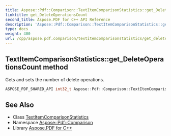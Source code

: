 ```yaml
---
title: Aspose::Pdf::Comparison::TextItemComparisonStatistics::get_DeleteOperationsCount method
linktitle: get_DeleteOperationsCount
second_title: Aspose.PDF for C++ API Reference
description: 'Aspose::Pdf::Comparison::TextItemComparisonStatistics::get_DeleteOperationsCount method. Gets and sets the number of delete operations in C++.'
type: docs
weight: 400
url: /cpp/aspose.pdf.comparison/textitemcomparisonstatistics/get_deleteoperationscount/
---
```

## TextItemComparisonStatistics::get_DeleteOperationsCount method


Gets and sets the number of delete operations.

```cpp
ASPOSE_PDF_SHARED_API int32_t Aspose::Pdf::Comparison::TextItemComparisonStatistics::get_DeleteOperationsCount() const
```

## See Also

* Class [TextItemComparisonStatistics](../)
* Namespace [Aspose::Pdf::Comparison](../../)
* Library [Aspose.PDF for C++](../../../)
